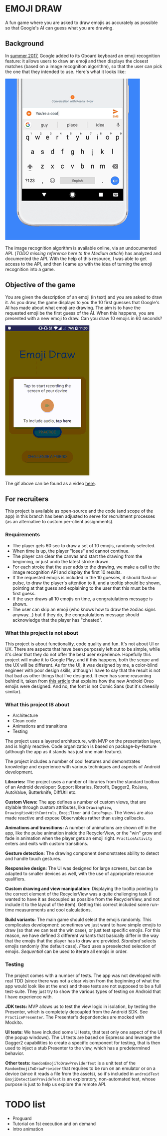 # EMOJI DRAW

A fun game where you are asked to draw emojis as accurately as possible
so that Google's AI can guess what you are drawing.

## Background 

In [summer 2017](https://www.theverge.com/2017/6/12/15743130/google-gboard-android-update-keyboard-emoji-ai),
Google added to its Gboard keyboard an emoji recognition feature: it allows users to draw an emoji
and then displays the closest matches (based on a image recognition algorithm), so that the user can pick
the one that they intended to use. Here's what it looks like:

![Gboard](readme_assets/gboard.gif)

The image recognition algorithm is available online, via an undocumented API. (*TODO missing reference here to the Medium article*)
 has analyzed and documented the API. With the help of this resource, I was able to get access to the API, 
 and then I came up with the idea of turning the emoji recognition into a game.
 
 
 ## Objective of the game
 
 You are given the description of an emoji (in text) and you are asked to draw it. As you draw, the 
  game displays to you the 10 first guesses that Google's AI has made about what emoji are drawing. 
  The aim is to have the requested emoji be the first guess of the AI. When this happens, 
  you are presented with a new emoji to draw. Can you draw 10 emojis in 60 seconds?
 
![Gameplay](readme_assets/gameplay.gif)
 
 
The gif above can be found as a video [here](https://youtu.be/yQKhzzBO0A0).
 
 
## For recruiters

This project is available as open-source and the code (and scope of the app) in this branch has been
 adjusted to serve for recruitment processes (as an alternative to custom per-client assignments).
  
### Requirements
  
  - The player gets 60 sec to draw a set of 10 emojis, randomly selected.
  - When time is up, the player "loses" and cannot continue.
  - The player can clear the canvas and start the drawing from the beginning, or just undo the latest stroke drawn.
  - For each stroke that the user adds to the drawing, we make a call to the image recognition API
  and display the first 10 results.
  - If the requested emojis is included in the 10 guesses, it should flash or pulse, to draw the player's
  attention to it, and a tooltip should be shown, pointing at that guess and explaining to the user
  that this must be the first guess.
  - If the user draws all 10 emojis on time, a congratulations message is shown.
  - The user can skip an emoji (who knows how to draw the zodiac signs anyway...) but if they do,
  the congratulations message should acknowledge that the player has "cheated".
  
  
### What this project is not about
  
  This project is about functionality, code quality and fun. It's not about UI or UX. There are aspects
  that have been purposely left out to be simple, while it's clear that they do not offer the best user experience.
  Hopefully this project will make it to Google Play, and if this happens, both the scope and the UX
  will be different. 
  As for the UI, it was designed by me, a color-blind engineer with poor design skills,
  although I have to say that the result is not that bad as other things that I've designed. It even
  has some reasoning behind it, taken from 
  [this article](https://medium.com/google-design/redesigning-android-emoji-cb22e3b51cc6) 
  that explains how the new Android Oreo emojis were designed.
  And no, the font is not Comic Sans (but it's cheesily similar).
  
  
### What this project IS about
  
  - Architecture
  - Clean code
  - Animations and transitions
  - Testing
  
  The project uses a layered architecture, with MVP on the presentation layer, and is highly reactive. 
  Code organization is based on package-by-feature (although the app as it stands has just one main feature).
   
  The project includes a number of cool features and demonstrates knowledge and experience with various 
  techniques and aspects of Android development.
   
   
   **Libraries:**
   The project uses a number of libraries from the standard toolbox of an Android developer: Support
   libraries, Retrofit, Dagger2, RxJava, AutoValue, Butterknife, DiffUtil etc. 
   
   **Custom Views:**
   The app defines a number of custom views, that are stylable through custom attributes, like 
  `DrawingView`, `DrawingViewWithControls`, `EmojiTimer` and `CutePopup`. The Views are also made reactive and 
  expose Observables rather than using callbacks.
       
   
   **Animations and transitions:**
  A number of animations are shown off in the app, like the pulse animation inside the RecyclerView,
  or the "win" grow and fade in animation when the player gets an emoji right. 
  `PracticeActivity` enters and exits with custom transitions. 
   
   
  **Gesture detection:**
   The drawing component demonstrates ability to detect and handle touch gestures.
   
   
  **Responsive design:**
  The UI was designed for large screens, but can be adapted to smaller devices as well, with the use
  of appropriate resource qualifiers.
 
 
  **Custom drawing and view manipulation:**
  Displaying the tooltip pointing to the correct element of the RecyclerView was a quite challenging 
  task (I wanted to have it as decoupled as possible from the RecyclerView, and not include it to the 
  layout of the item). Getting this correct included some run-time measurements and cool calculations.
  
  
  **Build variants:**
  The main game should select the emojis randomly. This complicates development: sometimes we just want
   to have simple emojis to draw (so that we can test the win case), or just test specific emojis.
  For this reason, we have defined 3 different variants that basically differ in the way that the emojis
  that the player has to draw are provided. *Standard* selects emojis randomly (the default case). *Fixed*
   uses a preselected selection of emojis. *Sequential* can be used to iterate all emojis in order.
  
  
### Testing
 
 The project comes with a number of tests. The app was not developed with real TDD (since 
 there was not a clear vision from the beginning of what the app would look like at the end) and these tests
 are not supposed to be a full test-suite. They just try to show the various types of testing on Android
 that I have experience with.
 
 **JDK tests:** 
 MVP allows us to test the view logic in isolation, by testing the Presenter, which is completely
 decoupled from the Android SDK. See `PracticePresenter`. The Presenter's dependencies are mocked
 with Mockito.
 
 **UI tests:**
 We have included some UI tests, that test only one aspect of the UI (the popup windows). The UI tests
  are based on Espresso and leverage the Dagger2 capabilities to create a specific component for 
  testing, that is then used to inject a stub Presenter to the view, which has a predetermined behavior.
  
 **Other tests:**
  `RandomEmojiToDrawProviderTest` is a unit test of the `RandomEmojiToDrawProvider` that requires to 
  be run  on an emulator or on a device (since it reads a file from the assets), so it's included in `androidTest`
  `EmojiDetectionProvideTest` is an exploratory, non-automated test, whose purpose is just to help
  us explore the remote API.
 
 
# TODO list
 
 - Proguard
 - Tutorial on 1st execution and on demand
 - Intro animation